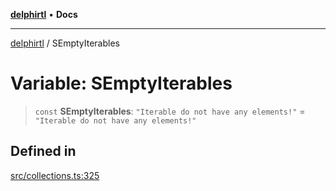 [**delphirtl**](../README.md) • **Docs**

***

[delphirtl](../globals.md) / SEmptyIterables

# Variable: SEmptyIterables

> `const` **SEmptyIterables**: `"Iterable do not have any elements!"` = `"Iterable do not have any elements!"`

## Defined in

[src/collections.ts:325](https://github.com/chuacw/delphirtl/blob/8ce65e250c1dfd9fa8a7bbe6d8347fa1cfdad851/src/collections.ts#L325)
